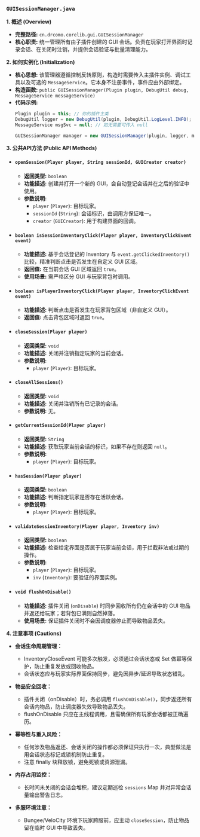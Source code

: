 ### `GUISessionManager.java`

**1. 概述 (Overview)**

  * **完整路径:** `cn.drcomo.corelib.gui.GUISessionManager`
  * **核心职责:** 统一管理所有由子插件创建的 GUI 会话。负责在玩家打开界面时记录会话、在关闭时注销，并提供会话验证与批量清理能力。

**2. 如何实例化 (Initialization)**

  * **核心思想:** 该管理器遵循控制反转原则，构造时需要传入主插件实例、调试工具以及可选的 `MessageService`。它本身不注册事件，事件应由外部绑定。
  * **构造函数:** `public GUISessionManager(Plugin plugin, DebugUtil debug, MessageService messageService)`
  * **代码示例:**
    ```java
    Plugin plugin = this; // 你的插件主类
    DebugUtil logger = new DebugUtil(plugin, DebugUtil.LogLevel.INFO);
    MessageService msgSvc = null; // 如无需要可传入 null

    GUISessionManager manager = new GUISessionManager(plugin, logger, msgSvc);
    ```

**3. 公共API方法 (Public API Methods)**

  * #### `openSession(Player player, String sessionId, GUICreator creator)`
 
      * **返回类型:** `boolean`
      * **功能描述:** 创建并打开一个新的 GUI，会自动登记会话并在之后的验证中使用。
      * **参数说明:**
          * `player` (`Player`): 目标玩家。
          * `sessionId` (`String`): 会话标识，由调用方保证唯一。
          * `creator` (`GUICreator`): 用于构建界面的回调。

  * #### `boolean isSessionInventoryClick(Player player, InventoryClickEvent event)`

      * **功能描述:** 基于会话登记的 Inventory 与 `event.getClickedInventory()` 比较，精准判断点击是否发生在自定义 GUI 区域。
      * **返回值:** 在当前会话 GUI 区域返回 `true`。
      * **使用场景:** 需严格区分 GUI 与玩家背包时调用。

  * #### `boolean isPlayerInventoryClick(Player player, InventoryClickEvent event)`

      * **功能描述:** 判断点击是否发生在玩家背包区域（非自定义 GUI）。
      * **返回值:** 点击背包区域时返回 `true`。

  * #### `closeSession(Player player)`

      * **返回类型:** `void`
      * **功能描述:** 关闭并注销指定玩家的当前会话。
      * **参数说明:**
          * `player` (`Player`): 目标玩家。

  * #### `closeAllSessions()`

      * **返回类型:** `void`
      * **功能描述:** 关闭并注销所有已记录的会话。
      * **参数说明:** 无。

  * #### `getCurrentSessionId(Player player)`

      * **返回类型:** `String`
      * **功能描述:** 获取玩家当前会话的标识，如果不存在则返回 `null`。
      * **参数说明:**
          * `player` (`Player`): 目标玩家。

  * #### `hasSession(Player player)`

      * **返回类型:** `boolean`
      * **功能描述:** 判断指定玩家是否存在活跃会话。
      * **参数说明:**
          * `player` (`Player`): 目标玩家。

  * #### `validateSessionInventory(Player player, Inventory inv)`

      * **返回类型:** `boolean`
      * **功能描述:** 检查给定界面是否属于玩家当前会话，用于拦截非法或过期的操作。
      * **参数说明:**
          * `player` (`Player`): 目标玩家。
          * `inv` (`Inventory`): 要验证的界面实例。

  * #### `void flushOnDisable()`

      * **功能描述:** 插件关闭 (`onDisable`) 时同步回收所有仍在会话中的 GUI 物品并返还给玩家；若背包已满则自然掉落。
      * **使用场景:** 保证插件关闭时不会因调度器停止而导致物品丢失。

**4. 注意事项 (Cautions)**

  * **会话生命周期管理：**
    - InventoryCloseEvent 可能多次触发，必须通过会话状态或 Set<UUID> 做幂等保护，防止重复发放或回收物品。
    - 会话状态应与玩家实际界面保持同步，避免因异步/延迟导致状态错乱。

  * **物品安全回收：**
    - 插件关闭（onDisable）时，务必调用 `flushOnDisable()`，同步返还所有会话内物品，防止调度器失效导致物品丢失。
    - flushOnDisable 只应在主线程调用，且需确保所有玩家会话都被正确遍历。

  * **幂等性与重入风险：**
    - 任何涉及物品返还、会话关闭的操作都必须保证只执行一次，典型做法是用会话状态标记或锁机制防止重复。
    - 注意 finally 块释放锁，避免死锁或资源泄漏。

  * **内存占用监控：**
    - 长时间未关闭的会话会堆积，建议定期巡检 `sessions` Map 并对异常会话量输出警告日志。

  * **多服环境注意：**
    - Bungee/VeloCity 环境下玩家跨服前，应主动 `closeSession`，防止物品留在临时 GUI 中导致丢失。
